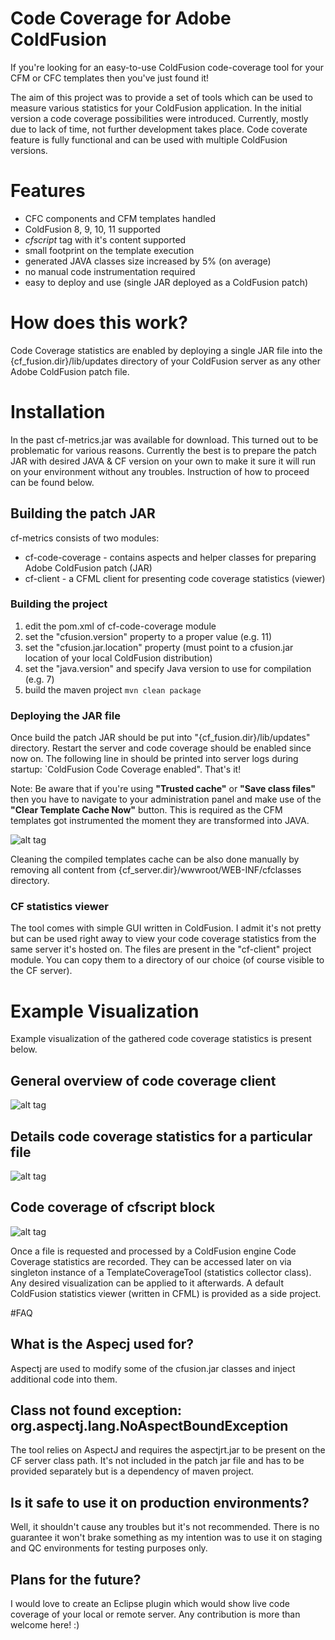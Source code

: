 
# Code Coverage for Adobe ColdFusion
If you're looking for an easy-to-use ColdFusion code-coverage tool for your CFM or CFC templates then you've just found it!

The aim of this project was to provide a set of tools which can be used to measure various statistics for your ColdFusion application. In the initial version a code coverage possibilities were introduced. Currently, mostly due to lack of time, not further development takes place. Code coverate feature is fully functional and can be used with multiple ColdFusion versions.

# Features
- CFC components and CFM templates handled
- ColdFusion 8, 9, 10, 11 supported
- *cfscript* tag with it's content supported
- small footprint on the template execution
- generated JAVA classes size increased by 5% (on average)
- no manual code instrumentation required
- easy to deploy and use (single JAR deployed as a ColdFusion patch)

# How does this work?
Code Coverage statistics are enabled by deploying a single JAR file into the {cf_fusion.dir}/lib/updates directory of your ColdFusion server as any other Adobe ColdFusion patch file.

# Installation
In the past cf-metrics.jar was available for download. This turned out to be problematic for various reasons. Currently the best is to prepare the patch JAR with desired JAVA & CF version on your own to make it sure it will run on your environment without any troubles. Instruction of how to proceed can be found below.

## Building the patch JAR
cf-metrics consists of two modules:
* cf-code-coverage - contains aspects and helper classes for preparing Adobe ColdFusion patch (JAR)
* cf-client - a CFML client for presenting code coverage statistics (viewer)

### Building the project
1. edit the pom.xml of cf-code-coverage module
2. set the "cfusion.version" property to a proper value (e.g. 11)
3. set the "cfusion.jar.location" property (must point to a cfusion.jar location of your local ColdFusion distribution)
4. set the "java.version" and specify Java version to use for compilation (e.g. 7)
5. build the maven project `mvn clean package`

### Deploying the JAR file
Once build the patch JAR should be put into "{cf_fusion.dir}/lib/updates" directory. Restart the server and code coverage should be enabled since now on. The following line in should be printed into server logs during startup: `ColdFusion Code Coverage enabled". That's it!

Note:
Be aware that if you're using **"Trusted cache"** or **"Save class files"** then you have to navigate to your administration panel and make use of the **"Clear Template Cache Now"** button. This is required as the CFM templates got instrumented the moment they are transformed into JAVA.

![alt tag](http://wiki.cf-metrics.googlecode.com/git/images/cf-admin-trusted-cache.png)

Cleaning the compiled templates cache can be also done manually by removing all content from {cf_server.dir}/wwwroot/WEB-INF/cfclasses directory.

### CF statistics viewer
The tool comes with simple GUI written in ColdFusion. I admit it's not pretty but can be used right away to view your code coverage statistics from the same server it's hosted on. The files are present in the "cf-client" project module. You can copy them to a directory of our choice (of course visible to the CF server).

# Example Visualization
Example visualization of the gathered code coverage statistics is present below.

## General overview of code coverage client
![alt tag](http://wiki.cf-metrics.googlecode.com/git/images/coverage-visualization-global.png)

## Details code coverage statistics for a particular file
![alt tag](http://wiki.cf-metrics.googlecode.com/git/images/coverage-visualization-file.png)

## Code coverage of cfscript block
![alt tag](http://wiki.cf-metrics.googlecode.com/git/images/coverage-visualization-cfscript.png)

Once a file is requested and processed by a ColdFusion engine Code Coverage statistics are recorded. They can be accessed later on via singleton instance of a TemplateCoverageTool (statistics collector class). Any desired visualization can be applied to it afterwards. A default ColdFusion statistics viewer (written in CFML) is provided as a side project.

#FAQ
## What is the Aspecj used for?
Aspectj are used to modify some of the cfusion.jar classes and inject additional code into them.

## Class not found exception: org.aspectj.lang.NoAspectBoundException
The tool relies on AspectJ and requires the aspectjrt.jar to be present on the CF server class path. It's not included in the patch jar file and has to be provided separately but is a dependency of maven project.

## Is it safe to use it on production environments?
Well, it shouldn't cause any troubles but it's not recommended. There is no guarantee it won't brake something as my intention was to use it on staging and QC environments for testing purposes only.

## Plans for the future?
I would love to create an Eclipse plugin which would show live code coverage of your local or remote server. Any contribution is more than welcome here! :)
